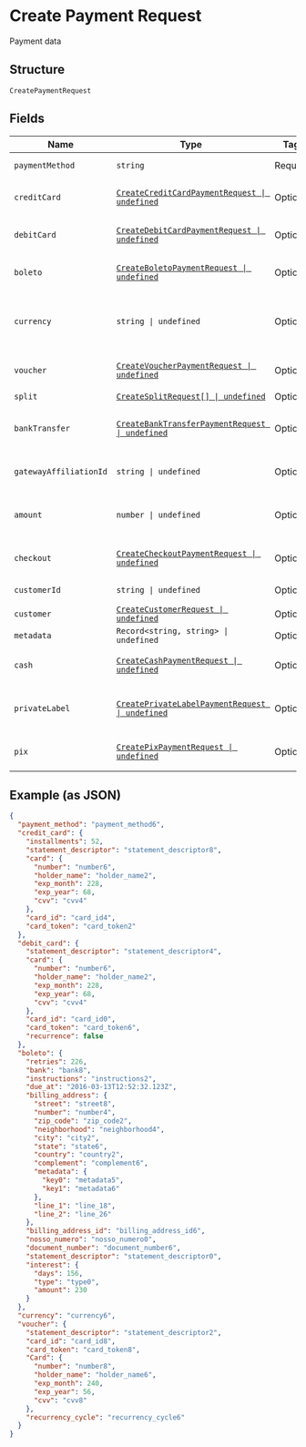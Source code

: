 
# Create Payment Request

Payment data

## Structure

`CreatePaymentRequest`

## Fields

| Name | Type | Tags | Description |
|  --- | --- | --- | --- |
| `paymentMethod` | `string` | Required | Payment method |
| `creditCard` | [`CreateCreditCardPaymentRequest \| undefined`](../../doc/models/create-credit-card-payment-request.md) | Optional | Settings for credit card payment |
| `debitCard` | [`CreateDebitCardPaymentRequest \| undefined`](../../doc/models/create-debit-card-payment-request.md) | Optional | Settings for debit card payment |
| `boleto` | [`CreateBoletoPaymentRequest \| undefined`](../../doc/models/create-boleto-payment-request.md) | Optional | Settings for boleto payment |
| `currency` | `string \| undefined` | Optional | Currency. Must be informed using 3 characters |
| `voucher` | [`CreateVoucherPaymentRequest \| undefined`](../../doc/models/create-voucher-payment-request.md) | Optional | Settings for voucher payment |
| `split` | [`CreateSplitRequest[] \| undefined`](../../doc/models/create-split-request.md) | Optional | Splits |
| `bankTransfer` | [`CreateBankTransferPaymentRequest \| undefined`](../../doc/models/create-bank-transfer-payment-request.md) | Optional | Settings for bank transfer payment |
| `gatewayAffiliationId` | `string \| undefined` | Optional | Gateway affiliation code |
| `amount` | `number \| undefined` | Optional | The amount of the payment, in cents |
| `checkout` | [`CreateCheckoutPaymentRequest \| undefined`](../../doc/models/create-checkout-payment-request.md) | Optional | Settings for checkout payment |
| `customerId` | `string \| undefined` | Optional | Customer Id |
| `customer` | [`CreateCustomerRequest \| undefined`](../../doc/models/create-customer-request.md) | Optional | Customer |
| `metadata` | `Record<string, string> \| undefined` | Optional | Metadata |
| `cash` | [`CreateCashPaymentRequest \| undefined`](../../doc/models/create-cash-payment-request.md) | Optional | Settings for cash payment |
| `privateLabel` | [`CreatePrivateLabelPaymentRequest \| undefined`](../../doc/models/create-private-label-payment-request.md) | Optional | Settings for private label payment |
| `pix` | [`CreatePixPaymentRequest \| undefined`](../../doc/models/create-pix-payment-request.md) | Optional | Settings for pix payment |

## Example (as JSON)

```json
{
  "payment_method": "payment_method6",
  "credit_card": {
    "installments": 52,
    "statement_descriptor": "statement_descriptor8",
    "card": {
      "number": "number6",
      "holder_name": "holder_name2",
      "exp_month": 228,
      "exp_year": 68,
      "cvv": "cvv4"
    },
    "card_id": "card_id4",
    "card_token": "card_token2"
  },
  "debit_card": {
    "statement_descriptor": "statement_descriptor4",
    "card": {
      "number": "number6",
      "holder_name": "holder_name2",
      "exp_month": 228,
      "exp_year": 68,
      "cvv": "cvv4"
    },
    "card_id": "card_id0",
    "card_token": "card_token6",
    "recurrence": false
  },
  "boleto": {
    "retries": 226,
    "bank": "bank8",
    "instructions": "instructions2",
    "due_at": "2016-03-13T12:52:32.123Z",
    "billing_address": {
      "street": "street8",
      "number": "number4",
      "zip_code": "zip_code2",
      "neighborhood": "neighborhood4",
      "city": "city2",
      "state": "state6",
      "country": "country2",
      "complement": "complement6",
      "metadata": {
        "key0": "metadata5",
        "key1": "metadata6"
      },
      "line_1": "line_18",
      "line_2": "line_26"
    },
    "billing_address_id": "billing_address_id6",
    "nosso_numero": "nosso_numero0",
    "document_number": "document_number6",
    "statement_descriptor": "statement_descriptor0",
    "interest": {
      "days": 156,
      "type": "type0",
      "amount": 230
    }
  },
  "currency": "currency6",
  "voucher": {
    "statement_descriptor": "statement_descriptor2",
    "card_id": "card_id8",
    "card_token": "card_token8",
    "Card": {
      "number": "number8",
      "holder_name": "holder_name6",
      "exp_month": 240,
      "exp_year": 56,
      "cvv": "cvv8"
    },
    "recurrency_cycle": "recurrency_cycle6"
  }
}
```

